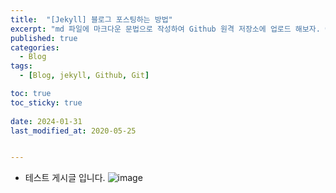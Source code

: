 ```yaml
---
title:  "[Jekyll] 블로그 포스팅하는 방법"
excerpt: "md 파일에 마크다운 문법으로 작성하여 Github 원격 저장소에 업로드 해보자. 에디터는 Visual Studio code 사용! 로컬 서버에서 확인도 해보자. "
published: true
categories:
  - Blog
tags:
  - [Blog, jekyll, Github, Git]

toc: true
toc_sticky: true
 
date: 2024-01-31
last_modified_at: 2020-05-25


---
```


- 테스트 게시글 입니다.
![image](https://github.com/AngryPig123/angrypig123.github.io/assets/86225268/66719ede-d4f3-4a15-98a8-2384dc090bcd)
